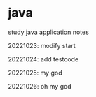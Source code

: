 # java
study java application notes

20221023:
	modify start
	
20221024:
	add testcode
	
20221025:
	my god
	
20221026:
	oh my god
